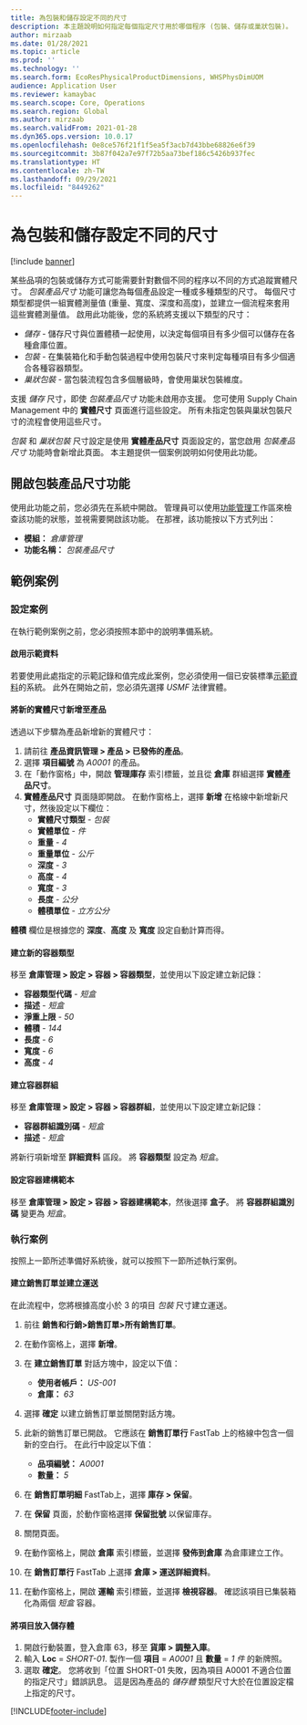 ```yaml
---
title: 為包裝和儲存設定不同的尺寸
description: 本主題說明如何指定每個指定尺寸用於哪個程序 (包裝、儲存或巢狀包裝)。
author: mirzaab
ms.date: 01/28/2021
ms.topic: article
ms.prod: ''
ms.technology: ''
ms.search.form: EcoResPhysicalProductDimensions, WHSPhysDimUOM
audience: Application User
ms.reviewer: kamaybac
ms.search.scope: Core, Operations
ms.search.region: Global
ms.author: mirzaab
ms.search.validFrom: 2021-01-28
ms.dyn365.ops.version: 10.0.17
ms.openlocfilehash: 0e8ce576f21f1f5ea5f3acb7d43bbe68826e6f39
ms.sourcegitcommit: 3b87f042a7e97f72b5aa73bef186c5426b937fec
ms.translationtype: HT
ms.contentlocale: zh-TW
ms.lasthandoff: 09/29/2021
ms.locfileid: "8449262"
---
```

# <a name="set-different-dimensions-for-packing-and-storage"></a>為包裝和儲存設定不同的尺寸

[!include [banner](../../includes/banner.md)]

某些品項的包裝或儲存方式可能需要針對數個不同的程序以不同的方式追蹤實體尺寸。 *包裝產品尺寸* 功能可讓您為每個產品設定一種或多種類型的尺寸。 每個尺寸類型都提供一組實體測量值 (重量、寬度、深度和高度)，並建立一個流程來套用這些實體測量值。 啟用此功能後，您的系統將支援以下類型的尺寸：

- *儲存* - 儲存尺寸與位置體積一起使用，以決定每個項目有多少個可以儲存在各種倉庫位置。
- *包裝* - 在集裝箱化和手動包裝過程中使用包裝尺寸來判定每種項目有多少個適合各種容器類型。
- *巢狀包裝* - 當包裝流程包含多個層級時，會使用巢狀包裝維度。

支援 *儲存* 尺寸，即使 *包裝產品尺寸* 功能未啟用亦支援。 您可使用 Supply Chain Management 中的 **實體尺寸** 頁面進行這些設定。 所有未指定包裝與巢狀包裝尺寸的流程會使用這些尺寸。

*包裝* 和 *巢狀包裝* 尺寸設定是使用 **實體產品尺寸** 頁面設定的，當您啟用 *包裝產品尺寸* 功能時會新增此頁面。
本主題提供一個案例說明如何使用此功能。

## <a name="turn-on-the-packaging-product-dimensions-feature"></a>開啟包裝產品尺寸功能

使用此功能之前，您必須先在系統中開啟。 管理員可以使用[功能管理](../../fin-ops-core/fin-ops/get-started/feature-management/feature-management-overview.md)工作區來檢查該功能的狀態，並視需要開啟該功能。 在那裡，該功能按以下方式列出：

- **模組：** *倉庫管理*
- **功能名稱：** *包裝產品尺寸*

## <a name="example-scenario"></a>範例案例

### <a name="set-up-the-scenario"></a>設定案例

在執行範例案例之前，您必須按照本節中的說明準備系統。

#### <a name="enable-demo-data"></a>啟用示範資料

若要使用此處指定的示範記錄和值完成此案例，您必須使用一個已安裝標準[示範資料](../../fin-ops-core/dev-itpro/deployment/deploy-demo-environment.md)的系統。 此外在開始之前，您必須先選擇 *USMF* 法律實體。

#### <a name="add-a-new-physical-dimension-to-a-product"></a>將新的實體尺寸新增至產品

透過以下步驟為產品新增新的實體尺寸：

1. 請前往 **產品資訊管理 \> 產品 \> 已發佈的產品**。
1. 選擇 **項目編號** 為 *A0001* 的產品。
1. 在「動作窗格」中，開啟 **管理庫存** 索引標籤，並且從 **倉庫** 群組選擇 **實體產品尺寸**。
1. **實體產品尺寸** 頁面隨即開啟。 在動作窗格上，選擇 **新增** 在格線中新增新尺寸，然後設定以下欄位：
    - **實體尺寸類型** - *包裝*
    - **實體單位** - *件*
    - **重量** - *4*
    - **重量單位** - *公斤*
    - **深度** - *3*
    - **高度** - *4*
    - **寬度** - *3*
    - **長度** - *公分*
    - **體積單位** - *立方公分*

**體積** 欄位是根據您的 **深度**、**高度** 及 **寬度** 設定自動計算而得。

#### <a name="create-a-new-container-type"></a>建立新的容器類型

移至 **倉庫管理 \> 設定 \> 容器 \> 容器類型**，並使用以下設定建立新記錄：

- **容器類型代碼** - *短盒*
- **描述** - *短盒*
- **淨重上限** - *50*
- **體積** - *144*
- **長度** - *6*
- **寬度** - *6*
- **高度** - *4*

#### <a name="create-a-container-group"></a>建立容器群組

移至 **倉庫管理 \> 設定 \> 容器 \> 容器群組**，並使用以下設定建立新記錄：

- **容器群組識別碼** - *短盒*
- **描述** - *短盒*

將新行項新增至 **詳細資料** 區段。 將 **容器類型** 設定為 *短盒*。

#### <a name="set-up-a-container-build-template"></a>設定容器建構範本

移至 **倉庫管理 \> 設定 \> 容器 \> 容器建構範本**，然後選擇 **盒子**。 將 **容器群組識別碼** 變更為 *短盒*。

### <a name="run-the-scenario"></a>執行案例

按照上一節所述準備好系統後，就可以按照下一節所述執行案例。

#### <a name="create-a-sales-order-and-create-a-shipment"></a>建立銷售訂單並建立運送

在此流程中，您將根據高度小於 3 的項目 *包裝* 尺寸建立運送。

1. 前往 **銷售和行銷\>銷售訂單\>所有銷售訂單**。
1. 在動作窗格上，選擇 **新增**。
1. 在 **建立銷售訂單** 對話方塊中，設定以下值：

    - **使用者帳戶：** *US-001*
    - **倉庫：** *63*

1. 選擇 **確定** 以建立銷售訂單並關閉對話方塊。
1. 此新的銷售訂單已開啟。 它應該在 **銷售訂單行** FastTab 上的格線中包含一個新的空白行。 在此行中設定以下值：

    - **品項編號：** *A0001*
    - **數量：** *5*

1. 在 **銷售訂單明細** FastTab上，選擇 **庫存 \> 保留**。
1. 在 **保留** 頁面，於動作窗格選擇 **保留批號** 以保留庫存。
1. 關閉頁面。
1. 在動作窗格上，開啟 **倉庫** 索引標籤，並選擇 **發佈到倉庫** 為倉庫建立工作。
1. 在 **銷售訂單行** FastTab 上選擇 **倉庫 \> 運送詳細資料**。
1. 在動作窗格上，開啟 **運輸** 索引標籤，並選擇 **檢視容器**。 確認該項目已集裝箱化為兩個 *短盒* 容器。

#### <a name="place-an-item-into-storage"></a>將項目放入儲存體

1. 開啟行動裝置，登入倉庫 63，移至 **貨庫 \> 調整入庫**。
1. 輸入 **Loc** = *SHORT-01*. 製作一個 **項目** = *A0001* 且 **數量** = *1 件* 的新牌照。
1. 選取 **確定**。 您將收到「位置 SHORT-01 失敗，因為項目 A0001 不適合位置的指定尺寸」錯誤訊息。 這是因為產品的 *儲存體* 類型尺寸大於在位置設定檔上指定的尺寸。


[!INCLUDE[footer-include](../../includes/footer-banner.md)]